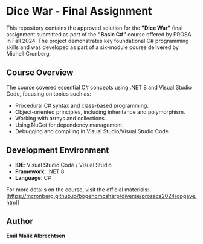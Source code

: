 # Dice War - Final Assignment  

This repository contains the approved solution for the **"Dice War"** final assignment submitted as part of the **"Basic C#"** course offered by PROSA in Fall 2024. The project demonstrates key foundational C# programming skills and was developed as part of a six-module course delivered by Michell Cronberg.  

## Course Overview  
The course covered essential C# concepts using .NET 8 and Visual Studio Code, focusing on topics such as:  
- Procedural C# syntax and class-based programming.  
- Object-oriented principles, including inheritance and polymorphism.  
- Working with arrays and collections.  
- Using NuGet for dependency management.  
- Debugging and compiling in Visual Studio/Visual Studio Code.

## Development Environment  
- **IDE**: Visual Studio Code / Visual Studio  
- **Framework**: .NET 8  
- **Language**: C#  

For more details on the course, visit the official materials:  
[https://mcronberg.github.io/bogenomcsharp/diverse/prosacs2024/opgave.html]

## Author  
**Emil Malik Albrechtsen**  